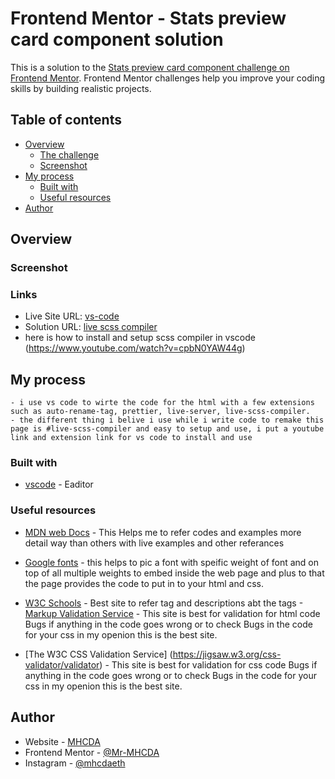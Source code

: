 # Frontend Mentor - Stats preview card component solution

This is a solution to the [Stats preview card component challenge on Frontend Mentor](https://www.frontendmentor.io/challenges/stats-preview-card-component-8JqbgoU62). Frontend Mentor challenges help you improve your coding skills by building realistic projects. 

## Table of contents

- [Overview](#overview)
  - [The challenge](#the-challenge)
  - [Screenshot](#screenshot)
- [My process](#my-process)
  - [Built with](#built-with)
  - [Useful resources](#useful-resources)
- [Author](#author)

## Overview

### Screenshot

[](screenshots/mobile.png)
[](screenshots/desktop.png)

### Links

- Live Site URL: [vs-code](https://code.visualstudio.com/)
- Solution URL: [live scss compiler](https://marketplace.visualstudio.com/items?itemName=ritwickdey.live-sass)
- here is how to install and setup scss compiler in vscode (https://www.youtube.com/watch?v=cpbN0YAW44g)

## My process

    - i use vs code to wirte the code for the html with a few extensions such as auto-rename-tag, prettier, live-server, live-scss-compiler.
    - the different thing i belive i use while i write code to remake this page is #live-scss-compiler and easy to setup and use, i put a youtube link and extension link for vs code to install and use

### Built with

- [vscode](https://code.visualstudio.com/) - Eaditor

### Useful resources

- [MDN web Docs](https://developer.mozilla.org/en-US/) - This Helps me to refer codes and examples more detail way than others with live examples and other referances
- [Google fonts](https://fonts.google.com/) - this helps to pic a font with speific weight of font and on top of all multiple weights to embed inside the web page and plus to that the page provides the code to put in to your html and css.

- [W3C Schools](https://www.w3schools.com/) - Best site to refer tag and descriptions abt the tags 
-[Markup Validation Service](https://validator.w3.org/#validate_by_uri) - This site is best for validation for html code Bugs if anything in the code goes wrong or to check Bugs in the code for your css in my openion this is the best site.
- [The W3C CSS Validation Service] (https://jigsaw.w3.org/css-validator/validator) - This site is best for validation for css code Bugs if anything in the code goes wrong or to check Bugs in the code for your css in my openion this is the best site.

## Author

- Website - [MHCDA](https://t.me/mhcdaeth)
- Frontend Mentor - [@Mr-MHCDA](https://www.frontendmentor.io/profile/Mr-MHCDA)
- Instagram - [@mhcdaeth](https://www.instagram.com/mhcdaeth)
